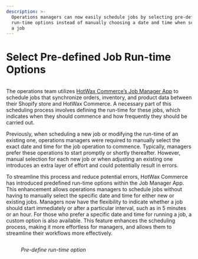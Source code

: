 ```yaml
---
description: >-
  Operations managers can now easily schedule jobs by selecting pre-defined
  run-time options instead of manually choosing a date and time when scheduling
  a job
---
```


# Select Pre-defined Job Run-time Options

<figure><img src="https://www.hotwax.co/hubfs/Product%20Updates%20and%20Release%20Notes/2023/May%202023/Product%20update/Featured%20Image/Predefine%20run%20time%20options.png" alt=""><figcaption></figcaption></figure>

The operations team utilizes [HotWax Commerce’s Job Manager App](https://www.hotwax.co/apps/job-manager-app) to schedule jobs that synchronize orders, inventory, and product data between their Shopify store and HotWax Commerce. A necessary part of this scheduling process involves defining the run-time for these jobs, which indicates when they should commence and how frequently they should be carried out.

Previously, when scheduling a new job or modifying the run-time of an existing one, operations managers were required to manually select the exact date and time for the job operation to commence. Typically, managers prefer these operations to start promptly or shortly thereafter. However, manual selection for each new job or when adjusting an existing one introduces an extra layer of effort and could potentially result in errors.

To streamline this process and reduce potential errors, HotWax Commerce has introduced predefined run-time options within the Job Manager App. This enhancement allows operations managers to schedule jobs without having to manually select the specific date and time for either new or existing jobs. Managers now have the flexibility to indicate whether a job should start immediately or after a particular interval, such as in 5 minutes or an hour. For those who prefer a specific date and time for running a job, a custom option is also available. This feature enhances the scheduling process, making it more effortless for managers, and allows them to streamline their workflows more effectively.

<figure><img src="https://www.hotwax.co/hs-fs/hubfs/Product%20Updates%20and%20Release%20Notes/2023/May%202023/Product%20update/Content%20Image/Predefine%20Runtime%20option%202.png?width=2050&#x26;height=1502&#x26;name=Predefine%20Runtime%20option%202.png" alt=""><figcaption><p><em>Pre-define run-time option</em></p></figcaption></figure>
